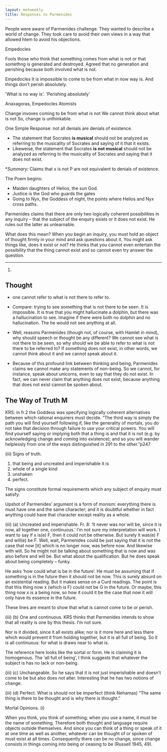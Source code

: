 ```yaml
---
layout: metweekly
title: Responses to Parmenides
---
```


People were aware of Parmenides challenge. They wanted to describe a world of change. They took care to avoid their own views in a way that allowed htem to avoid his objections.


Empedocles

Fools those who think that something comes from what is not or that somethng is generated and destroyed. 
Agreed that no generation and perishing because both involved what is not. 

Empedocles 
It is impossible to come to be from what in now way is. And things don't perish absolutely.

'What is no way is'. 
'Perishing absolutely'


Anaxagoras, 
Empedocles
Atomists

Change invoves coming to be from what is not
We cannot think about what is not
So, change is unthinkable. 


One Simple Response: not all denials are denials of existence.


+ The statement that Socrates **is musical** should not be analyzed as referring to the musicality of Socrates and saying of it that it exists.
+ Likeweise, the statement that Socrates **is not musical** should not be analyzed as referring to the musicality of Socrates and saying that it does not exist.

**Summary:* Claims that x is not P are not equivalent to denials of existence.





The Poem begins: 

- Maiden daughters of Helios, the sun God. 
- Justice is the God who guards the gates
- Going to Nyx, the Goddess of night, the points where Helios and Nyx cross paths.



Parmenides claims that there are only  two logically coherent possibilities in any inquiry – that the subject of the enquiry exists or it does not exist. He rules out the latter as unlearnable. 

What does this mean? When you begin an inquiry, you must hold an object of thought firmly in your mind and ask questions about it. You might ask things like, does it exist or not? He thinks that you cannot even entertain the possibility that the thing cannot exist and so cannot even try answer the question. 



___



1. ​







## Thought

- one cannot refer to what is not there to refer to.

- Compare: trying to see something that is not there to be seen. It is impossible. It is true that you might hallucinate a dolphin, but there was a hallucination to see. Imagine if there were both no dolphin and no hallucination. The he would not see anything at all.

- Well, reasons Parmenides (though not, of course, with Hamlet in mind), why should speech or thought be any different? We cannot see what is not there to be seen, so why should we be able to refer to what is not there to be referred to? If something does not exist, in other words, we cannot think about it and we cannot speak about it.

- Because of this profound link between thinking and being, Parmenides claims we cannot make any statements of non-being. So we cannot, for instance, speak about unicorns, even to say that they do not exist. In fact, we can never claim that anything does not exist, because anything that does not exist cannot be spoken about.



## The Way of Truth M


KRS: in fr.2 the Goddess was specifying logically coherent alternatives between which rational enquirers must decide. “The third way is simply the path you will find yourself following if, like the generality of mortals, you do not take that decision through failure to use your critical powers. You will find yourself saying or implying both that a thing is and that it is not (e.g. by acknowledging change and coming into existence); and so you will wander helplessly from one of the ways distinguished in 291 to the other.”p247

(iii) Signs of truth. 
1)	that being and uncreated and imperishable it is
2)	whole of a single kind 
3)	unshaken 
4)	perfect.

The signs constitute formal requirements which any subject of enquiry must satisfy. 

Upshot of Parmenides’ argument is a form of monism: everything there is must have one and the same character; and it is doubtful whether in fact anything could have that character except reality as a whole. 

(iii) (a) Uncreated and imperishable. 
Fr. 8: ‘It never was nor will be, since it is now, all together one, continuous.’
I’m not sure my interpretation will work. I want to say if x is(e) F, then it could not be otherwise. But surely it was(e) F and will(e) be F. Well, wait, Parmenides could be just saying that it is not the case that now [it] which is no longer now, was before now. And likewise with will. So he might not be talking about something that is now and was also before and will be. But what about the qualification.
But he does speak about being completely – funky. 

He asks ‘how could what is be in the future’. He must be assuming that if something is in the future then it should not be now. This is surely absurd on an existential reading. But it makes sense on a Curd readings. The point is that this thing now x (which is F) could not be G in the future. Or maybe, this thing now x is a being now, so how it could it be the case that now it will only have its essence in the future. 

These lines are meant to show that what is cannot come to be or perish. 

(iii) (b) One and continuous. 
KRS thinks that Parmenides intends to show that all reality is one by this thesis. I’m not sure. 

Nor is it divided, since it all exists alike; nor is it more here and less there which would prevent it from holding together, but it is all full of being. So it is all continuous: for what is draws near to what is. 

The reference here looks like the sortal or form. He is claiming it is homogenous. The ‘all full of being’, I think suggests that whatever the subject is has no lack or non-being. 

(iii) (c) Unchangeable. 
So he says that it is not just imperishable and doesn’t come to be but also does not alter. Interesting that he has two notions of change. 

(iii) (d) Perfect.
What is should not be imperfect (think Nehamas)
“The same thing is there to be thought and is why there is thought.”

Mortal Opinions. 
(i)

> 

When you think, you think of something; when you use a name, it must be the name of something. Therefore both thought and language require objects outside themselves. And since you can think of a thing or speak of it at one time as well as another, whatever can be thought of or spoken of must exist at all times. Consequently there can be no change, since change consists in things coming into being or ceasing to be (Russell 1945, 49).